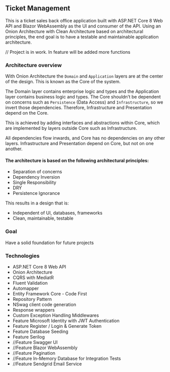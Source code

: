 ## Ticket Management
This is a ticket sales back office application built with ASP.NET Core 8 Web API and Blazor WebAssembly as the UI and consumer of the API. Using an Onion Architecture with Clean Architecture based on architectural principles, the end goal is to have a testable and maintainable application architecture. 

// Project is in work. In feature will be added more functions

### Architecture overview

With Onion Architecture the `Domain` and `Application` layers are at the center of the design. This is known as the Core of the system.

The Domain layer contains enterprise logic and types and the Application layer contains business logic and types. The Core shouldn’t be dependent on concerns such as `Persistence` (Data Access) and `Infrastructure`, so we invert those dependencies. Therefore, Infrastructure and Presentation depend on the Core.

This is achieved by adding interfaces and abstractions within Core, which are implemented by layers outside Core such as Infrastructure.

All dependencies flow inwards, and Core has no dependencies on any other layers. Infrastructure and Presentation depend on Core, but not on one another.

#### The architecture is based on the following architectural principles:

- Separation of concerns
- Dependency Inversion
- Single Responsibility
- DRY
- Persistence Ignorance

This results in a design that is:
- Independent of UI, databases, frameworks
- Clean, maintainable, testable

### Goal
Have a solid foundation for future projects

### Technologies

- ASP.NET Core 8 Web API
- Onion Architecture
- CQRS with MediatR
- Fluent Validation
- Automapper
- Entity Framework Core - Code First
- Repository Pattern
- NSwag client code generation
- Response wrappers
- Custom Exception Handling Middlewares
- Feature Microsoft Identity with JWT Authentication
- Feature Register / Login & Generate Token
- Feature Database Seeding
- Feature Serilog
 - //Feature Swagger UI
 - //Feature Blazor WebAssembly
 - //Feature Pagination
 - //Feature In-Memory Database for Integration Tests
 - //Feature Sendgrid Email Service


